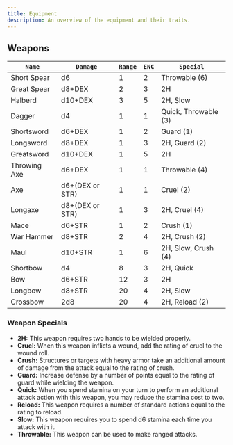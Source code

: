 ```yaml
---
title: Equipment
description: An overview of the equipment and their traits.
---
```


## Weapons

| `Name`       | `Damage`        | `Range` | `ENC` | `Special`            |
| ------------ | --------------- | ------- | ----- | -------------------- |
| Short Spear  | d6              | 1       | 2     | Throwable (6)        |
| Great Spear  | d8+DEX          | 2       | 3     | 2H                   |
| Halberd      | d10+DEX         | 3       | 5     | 2H, Slow             |
| Dagger       | d4              | 1       | 1     | Quick, Throwable (3) |
| Shortsword   | d6+DEX          | 1       | 2     | Guard (1)            |
| Longsword    | d8+DEX          | 1       | 3     | 2H, Guard (2)        |
| Greatsword   | d10+DEX         | 1       | 5     | 2H                   |
| Throwing Axe | d6+DEX          | 1       | 1     | Throwable (4)        |
| Axe          | d6+(DEX or STR) | 1       | 1     | Cruel (2)            |
| Longaxe      | d8+(DEX or STR) | 1       | 3     | 2H, Cruel (4)        |
| Mace         | d6+STR          | 1       | 2     | Crush (1)            |
| War Hammer   | d8+STR          | 2       | 4     | 2H, Crush (2)        |
| Maul         | d10+STR         | 1       | 6     | 2H, Slow, Crush (4)  |
| Shortbow     | d4              | 8       | 3     | 2H, Quick            |
| Bow          | d6+STR          | 12      | 3     | 2H                   |
| Longbow      | d8+STR          | 20      | 4     | 2H, Slow             |
| Crossbow     | 2d8             | 20      | 4     | 2H, Reload (2)       |

### Weapon Specials

- **2H:** This weapon requires two hands to be wielded properly.
- **Cruel:** When this weapon inflicts a wound, add the rating of cruel to the wound roll.
- **Crush:** Structures or targets with heavy armor take an additional amount of damage from the attack equal to the rating of crush.
- **Guard:** Increase defense by a number of points equal to the rating of guard while wielding the weapon.
- **Quick:** When you spend stamina on your turn to perform an additional attack action with this weapon, you may reduce the stamina cost to two.
- **Reload:** This weapon requires a number of standard actions equal to the rating to reload.
- **Slow:** This weapon requires you to spend d6 stamina each time you attack with it.
- **Throwable:** This weapon can be used to make ranged attacks.
